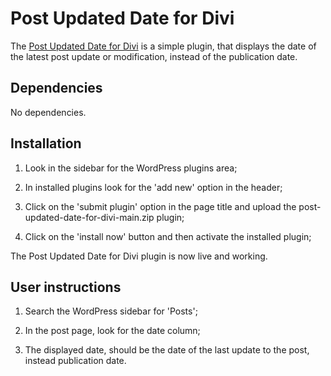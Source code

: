 # Post Updated Date for Divi

The [Post Updated Date for Divi](https://www.linknacional.com/wordpress/plugins/) is a simple plugin, that displays the date of the latest post update or modification, instead of the publication date.

## Dependencies

No dependencies.

## Installation

1. Look in the sidebar for the WordPress plugins area;

2. In installed plugins look for the 'add new' option in the header;

3. Click on the 'submit plugin' option in the page title and upload the post-updated-date-for-divi-main.zip plugin;

4. Click on the 'install now' button and then activate the installed plugin;

The Post Updated Date for Divi plugin is now live and working.

## User instructions

1. Search the WordPress sidebar for 'Posts';

2. In the post page, look for the date column; 

3. The displayed date, should be the date of the last update to the post, instead publication date.
